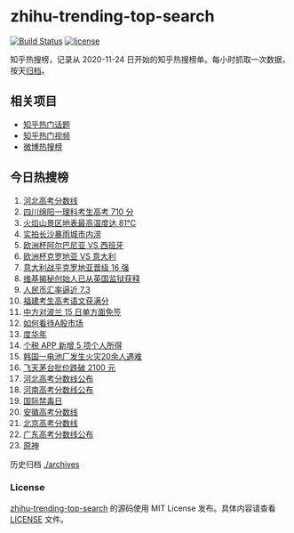 # zhihu-trending-top-search

[![Build Status](https://github.com/justjavac/zhihu-trending-top-search/workflows/ci/badge.svg?branch=main)](https://github.com/justjavac/zhihu-trending-top-search/actions)
[![license](https://img.shields.io/github/license/justjavac/zhihu-trending-top-search)](https://github.com/justjavac/zhihu-trending-top-search/blob/main/LICENSE)

知乎热搜榜，记录从 2020-11-24 日开始的知乎热搜榜单。每小时抓取一次数据，按天[归档](./archives)。

## 相关项目

- [知乎热门话题](https://github.com/justjavac/zhihu-trending-hot-questions)
- [知乎热门视频](https://github.com/justjavac/zhihu-trending-hot-video)
- [微博热搜榜](https://github.com/justjavac/weibo-trending-hot-search)

## 今日热搜榜

<!-- BEGIN -->
<!-- 最后更新时间 Thu Jun 27 2024 21:13:23 GMT+0800 (China Standard Time) -->

1. [河北高考分数线](https://www.zhihu.com/search?q=%E6%B2%B3%E5%8C%97%E9%AB%98%E8%80%83%E5%88%86%E6%95%B0%E7%BA%BF)
1. [四川绵阳一理科考生高考 710 分](https://www.zhihu.com/search?q=%E5%9B%9B%E5%B7%9D%E7%BB%B5%E9%98%B3%E4%B8%80%E7%90%86%E7%A7%91%E8%80%83%E7%94%9F%E9%AB%98%E8%80%83%20710%20%E5%88%86)
1. [火焰山景区地表最高温度达 81℃](https://www.zhihu.com/search?q=%E7%81%AB%E7%84%B0%E5%B1%B1%E6%99%AF%E5%8C%BA%E5%9C%B0%E8%A1%A8%E6%9C%80%E9%AB%98%E6%B8%A9%E5%BA%A6%E8%BE%BE%2081%E2%84%83)
1. [实拍长沙暴雨城市内涝](https://www.zhihu.com/search?q=%E5%AE%9E%E6%8B%8D%E9%95%BF%E6%B2%99%E6%9A%B4%E9%9B%A8%E5%9F%8E%E5%B8%82%E5%86%85%E6%B6%9D)
1. [欧洲杯阿尔巴尼亚 VS 西班牙](https://www.zhihu.com/search?q=%E6%AC%A7%E6%B4%B2%E6%9D%AF%E9%98%BF%E5%B0%94%E5%B7%B4%E5%B0%BC%E4%BA%9A%20VS%20%E8%A5%BF%E7%8F%AD%E7%89%99)
1. [欧洲杯克罗地亚 VS 意大利](https://www.zhihu.com/search?q=%E6%AC%A7%E6%B4%B2%E6%9D%AF%E5%85%8B%E7%BD%97%E5%9C%B0%E4%BA%9A%20VS%20%E6%84%8F%E5%A4%A7%E5%88%A9)
1. [意大利战平克罗地亚晋级 16 强](https://www.zhihu.com/search?q=%E6%84%8F%E5%A4%A7%E5%88%A9%E6%88%98%E5%B9%B3%E5%85%8B%E7%BD%97%E5%9C%B0%E4%BA%9A%E6%99%8B%E7%BA%A7%2016%20%E5%BC%BA)
1. [维基揭秘创始人已从英国监狱获释](https://www.zhihu.com/search?q=%E7%BB%B4%E5%9F%BA%E6%8F%AD%E7%A7%98%E5%88%9B%E5%A7%8B%E4%BA%BA%E5%B7%B2%E4%BB%8E%E8%8B%B1%E5%9B%BD%E7%9B%91%E7%8B%B1%E8%8E%B7%E9%87%8A)
1. [人民币汇率逼近 7.3](https://www.zhihu.com/search?q=%E4%BA%BA%E6%B0%91%E5%B8%81%E6%B1%87%E7%8E%87%E9%80%BC%E8%BF%91%207.3)
1. [福建考生高考语文获满分](https://www.zhihu.com/search?q=%E7%A6%8F%E5%BB%BA%E8%80%83%E7%94%9F%E9%AB%98%E8%80%83%E8%AF%AD%E6%96%87%E8%8E%B7%E6%BB%A1%E5%88%86)
1. [中方对波兰 15 日单方面免签](https://www.zhihu.com/search?q=%E4%B8%AD%E6%96%B9%E5%AF%B9%E6%B3%A2%E5%85%B0%2015%20%E6%97%A5%E5%8D%95%E6%96%B9%E9%9D%A2%E5%85%8D%E7%AD%BE)
1. [如何看待A股市场](https://www.zhihu.com/search?q=%E5%A6%82%E4%BD%95%E7%9C%8B%E5%BE%85A%E8%82%A1%E5%B8%82%E5%9C%BA)
1. [度华年](https://www.zhihu.com/search?q=%E5%BA%A6%E5%8D%8E%E5%B9%B4)
1. [个税 APP 新增 5 项个人所得](https://www.zhihu.com/search?q=%E4%B8%AA%E7%A8%8E%20APP%20%E6%96%B0%E5%A2%9E%205%20%E9%A1%B9%E4%B8%AA%E4%BA%BA%E6%89%80%E5%BE%97)
1. [韩国一电池厂发生火灾20余人遇难](https://www.zhihu.com/search?q=%E9%9F%A9%E5%9B%BD%E4%B8%80%E7%94%B5%E6%B1%A0%E5%8E%82%E5%8F%91%E7%94%9F%E7%81%AB%E7%81%BE20%E4%BD%99%E4%BA%BA%E9%81%87%E9%9A%BE)
1. [飞天茅台批价跌破 2100 元](https://www.zhihu.com/search?q=%E9%A3%9E%E5%A4%A9%E8%8C%85%E5%8F%B0%E6%89%B9%E4%BB%B7%E8%B7%8C%E7%A0%B4%202100%20%E5%85%83)
1. [河北高考分数线公布](https://www.zhihu.com/search?q=%E6%B2%B3%E5%8C%97%E9%AB%98%E8%80%83%E5%88%86%E6%95%B0%E7%BA%BF%E5%85%AC%E5%B8%83)
1. [河南高考分数线公布](https://www.zhihu.com/search?q=%E6%B2%B3%E5%8D%97%E9%AB%98%E8%80%83%E5%88%86%E6%95%B0%E7%BA%BF%E5%85%AC%E5%B8%83)
1. [国际禁毒日](https://www.zhihu.com/search?q=%E5%9B%BD%E9%99%85%E7%A6%81%E6%AF%92%E6%97%A5)
1. [安徽高考分数线](https://www.zhihu.com/search?q=%E5%AE%89%E5%BE%BD%E9%AB%98%E8%80%83%E5%88%86%E6%95%B0%E7%BA%BF)
1. [北京高考分数线](https://www.zhihu.com/search?q=%E5%8C%97%E4%BA%AC%E9%AB%98%E8%80%83%E5%88%86%E6%95%B0%E7%BA%BF)
1. [广东高考分数线公布](https://www.zhihu.com/search?q=%E5%B9%BF%E4%B8%9C%E9%AB%98%E8%80%83%E5%88%86%E6%95%B0%E7%BA%BF%E5%85%AC%E5%B8%83)
1. [原神](https://www.zhihu.com/search?q=%E5%8E%9F%E7%A5%9E)

<!-- END -->

历史归档 [./archives](./archives)

### License

[zhihu-trending-top-search](https://github.com/justjavac/zhihu-trending-top-search) 的源码使用 MIT License
发布。具体内容请查看 [LICENSE](./LICENSE) 文件。
